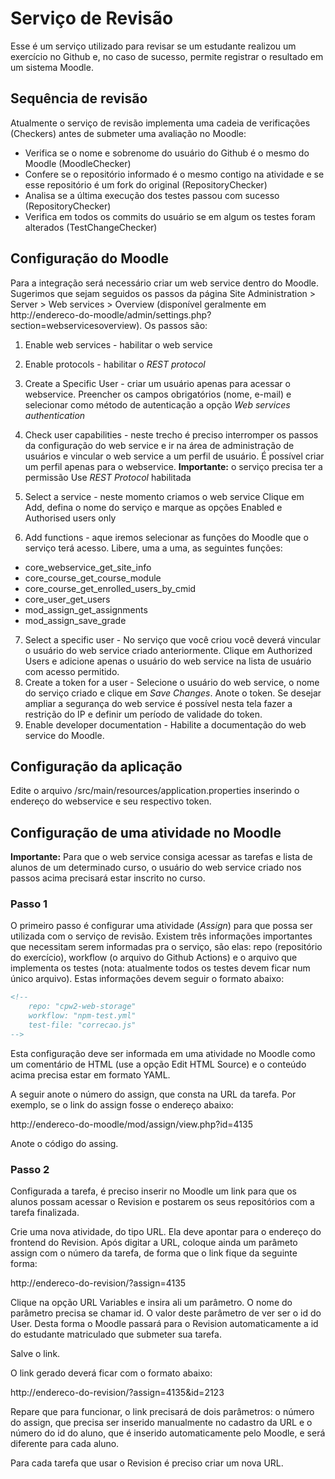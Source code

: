 # Serviço de Revisão

Esse é um serviço utilizado para revisar se um estudante realizou um exercício no Github e, no caso de sucesso, permite registrar o resultado em um sistema Moodle.

## Sequência de revisão

Atualmente o serviço de revisão implementa uma cadeia de verificações (Checkers) antes de submeter uma avaliação no Moodle:

* Verifica se o nome e sobrenome do usuário do Github é o mesmo do Moodle (MoodleChecker)
* Confere se o repositório informado é o mesmo contigo na atividade e se esse repositório é um fork do original (RepositoryChecker)
* Analisa se a última execução dos testes passou com sucesso (RepositoryChecker)
* Verifica em todos os commits do usuário se em algum os testes foram alterados (TestChangeChecker)

## Configuração do Moodle

Para a integração será necessário criar um web service dentro do Moodle. Sugerimos que sejam seguidos os passos da página Site Administration > Server > Web services > Overview (disponível geralmente em http://endereco-do-moodle/admin/settings.php?section=webservicesoverview). Os passos são:

1. Enable web services - habilitar o web service
2. Enable protocols - habilitar o *REST protocol*
3. Create a Specific User - criar um usuário apenas para acessar o webservice. Preencher os campos obrigatórios (nome, e-mail) e selecionar como método de autenticação a opção *Web services authentication*
4. Check user capabilities - neste trecho é preciso interromper os passos da configuração do web service e ir na área de administração de usuários e vincular o web service a um perfil de usuário. É possível criar um perfil apenas para o webservice. **Importante:** o serviço precisa ter a permissão Use *REST Protocol* habilitada

5. Select a service - neste momento criamos o web service Clique em Add, defina o nome do serviço e marque as opções Enabled e Authorised users only
6. Add functions - aque iremos selecionar as funções do Moodle que o serviço terá acesso. Libere, uma a uma, as seguintes funções:

* core_webservice_get_site_info
* core_course_get_course_module
* core_course_get_enrolled_users_by_cmid
* core_user_get_users
* mod_assign_get_assignments
* mod_assign_save_grade

7. Select a specific user - No serviço que você criou você deverá vincular o usuário do web service criado anteriormente. Clique em Authorized Users e adicione apenas o usuário do web service na lista de usuário com acesso permitido.
8. Create a token for a user - Selecione o usuário do web service, o nome do serviço criado e clique em *Save Changes*. Anote o token. Se desejar ampliar a segurança do web service é possível nesta tela fazer a restrição do IP e definir um período de validade do token.
9. Enable developer documentation - Habilite a documentação do web service do Moodle.

## Configuração da aplicação

Edite o arquivo /src/main/resources/application.properties inserindo o endereço do webservice e seu respectivo token.

## Configuração de uma atividade no Moodle

**Importante:** Para que o web service consiga acessar as tarefas e lista de alunos de um determinado curso, o usuário do web service criado nos passos acima precisará estar inscrito no curso.

### Passo 1

O primeiro passo é configurar uma atividade (*Assign*) para que possa ser utilizada com o serviço de revisão. Existem três informações importantes que necessitam serem informadas pra o serviço, são elas: repo (repositório do exercício), workflow (o arquivo do Github Actions) e o arquivo que implementa os testes (nota: atualmente todos os testes devem ficar num único arquivo). Estas informações devem seguir o formato abaixo:

```html
<!--
    repo: "cpw2-web-storage"
    workflow: "npm-test.yml"
    test-file: "correcao.js"
-->
```

Esta configuração deve ser informada em uma atividade no Moodle como um comentário de HTML (use a opção Edit HTML Source) e o conteúdo acima precisa estar em formato YAML.

A seguir anote o número do assign, que consta na URL da tarefa. Por exemplo, se o link do assign fosse o endereço abaixo:

http://endereco-do-moodle/mod/assign/view.php?id=4135

Anote o código do assing.

### Passo 2

Configurada a tarefa, é preciso inserir no Moodle um link para que os alunos possam acessar o Revision e postarem os seus repositórios com a tarefa finalizada.

Crie uma nova atividade, do tipo URL. Ela deve apontar para o endereço do frontend do Revision. Após digitar a URL, coloque ainda um parâmeto assign com o número da tarefa, de forma que o link fique da seguinte forma:

http://endereco-do-revision/?assign=4135

Clique na opção URL Variables e insira ali um parâmetro. O nome do parâmetro precisa se chamar id. O valor deste parâmetro de ver ser o id do User. Desta forma o Moodle passará para o Revision automaticamente a id do estudante matriculado que submeter sua tarefa.

Salve o link.

O link gerado deverá ficar com o formato abaixo:

http://endereco-do-revision/?assign=4135&id=2123

Repare que para funcionar, o link precisará de dois parâmetros: o número do assign, que precisa ser inserido manualmente no cadastro da URL e o número do id do aluno, que é inserido automaticamente pelo Moodle, e será diferente para cada aluno.

Para cada tarefa que usar o Revision é preciso criar um nova URL.
